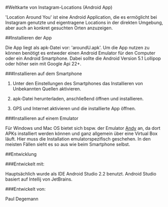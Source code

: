 #Weltkarte von Instagram-Locations (Android App)

'Location Around You' ist eine Android Application, die es ermöglicht bei Instagram genutzte und eigentragene Locations in der direkten Umgebung, aber auch an konkret gesuchten Orten anzuzeigen.

##Installieren der App

Die App liegt als apk-Datei vor: 'aroundU.apk'.
Um die App nutzen zu können benötigt es entweder einen Android Emulator für den Computer oder ein Android Smartphone. Dabei sollte die Android Version 5.1 Lollipop oder höher sein mit Google Api 22+.

###Installieren auf dem Smartphone

1. Unter den Einstellungen des Smartphones das Installieren von Unbekannten Quellen aktivieren.

2. apk-Datei herunterladen, anschließend öffnen und installieren.

3. GPS und Internet aktivieren und die installierte App öffnen.


###Installieren auf einem Emulator

Für Windows und Mac OS bietet sich bspw. der Emulator [Andy](http://www.andyroid.net) an, da dort APKs installiert werden können und ganz allgemein über eine Virtual Box läuft. Hier muss die Installation emulatorspezifisch geschehen. In den meisten Fällen sieht es so aus wie beim Smartphone selbst.

##Entwicklung

###Entwickelt mit:

Hauptsächlich wurde als IDE Android Studio 2.2 benutzt. Android Studio basiert auf Intellij von JetBrains. 

###Entwickelt von:

Paul Degemann
